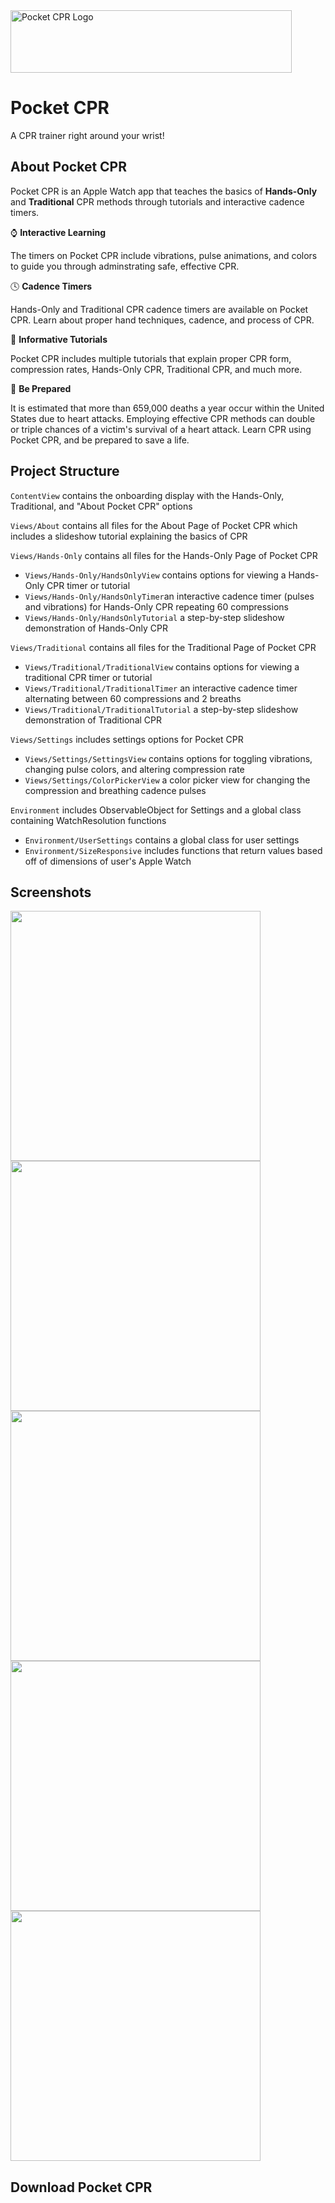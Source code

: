 <img src="https://github.com/angelina-tsuboi/Pocket_CPR/blob/main/Pocket_CPR_Banner.png" alt="Pocket CPR Logo" width="450" height="100" />

# Pocket CPR 
A CPR trainer right around your wrist!

## About Pocket CPR 
Pocket CPR is an Apple Watch app that teaches the basics of **Hands-Only** and **Traditional** CPR methods through tutorials and interactive cadence timers.

⌚️ **Interactive Learning**

The  timers on Pocket CPR include vibrations, pulse animations, and colors to guide you through adminstrating safe, effective CPR. 

🕓 **Cadence Timers**

Hands-Only and Traditional CPR cadence timers are available on Pocket CPR. Learn about proper hand techniques, cadence, and process of CPR. 

💜 **Informative Tutorials**

Pocket CPR includes multiple tutorials that explain proper CPR form, compression rates, Hands-Only CPR, Traditional CPR, and much more.

🏥 **Be Prepared**

It is estimated that more than 659,000 deaths a year occur within the United States due to heart attacks. Employing effective CPR methods can double or triple chances of a victim's survival of a heart attack. Learn CPR using Pocket CPR, and be prepared to save a life.

## Project Structure
``ContentView`` contains the onboarding display with the Hands-Only, Traditional, and "About Pocket CPR" options

``Views/About`` contains all files for the About Page of Pocket CPR which includes a slideshow tutorial explaining the basics of CPR 

``Views/Hands-Only`` contains all files for the Hands-Only Page of Pocket CPR
- ``Views/Hands-Only/HandsOnlyView`` contains options for viewing a Hands-Only CPR timer or tutorial
- ``Views/Hands-Only/HandsOnlyTimer``an interactive cadence timer (pulses and vibrations) for Hands-Only CPR repeating 60 compressions
- ``Views/Hands-Only/HandsOnlyTutorial`` a step-by-step slideshow demonstration of Hands-Only CPR

``Views/Traditional`` contains all files for the Traditional Page of Pocket CPR 
- ``Views/Traditional/TraditionalView`` contains options for viewing a traditional CPR timer or tutorial
- ``Views/Traditional/TraditionalTimer`` an interactive cadence timer alternating between 60 compressions and 2 breaths
- ``Views/Traditional/TraditionalTutorial`` a step-by-step slideshow demonstration of Traditional CPR

``Views/Settings`` includes settings options for Pocket CPR 
- ``Views/Settings/SettingsView`` contains options for toggling vibrations, changing pulse colors, and altering compression rate
- ``Views/Settings/ColorPickerView`` a color picker view for changing the compression and breathing cadence pulses

``Environment`` includes ObservableObject for Settings and a global class containing WatchResolution functions
- ``Environment/UserSettings`` contains a global class for user settings
- ``Environment/SizeResponsive`` includes functions that return values based off of dimensions of user's Apple Watch

## Screenshots
<p float="left">
  <img src="https://github.com/angelina-tsuboi/Pocket_CPR/blob/main/Image_1.png" width="400" />
  <img src="https://github.com/angelina-tsuboi/Pocket_CPR/blob/main/Image_2.png" width="400" /> 
  <img src="https://github.com/angelina-tsuboi/Pocket_CPR/blob/main/Image_3.png" width="400" />
  <img src="https://github.com/angelina-tsuboi/Pocket_CPR/blob/main/Image_4.png" width="400" />
  <img src="https://github.com/angelina-tsuboi/Pocket_CPR/blob/main/Image_5.png" width="400" />
</p>

## Download Pocket CPR
